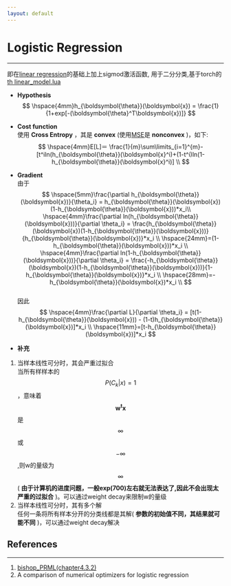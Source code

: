 ```yaml
---
layout: default
---
```


__Logistic Regression__
==========
----    
即在[linear regression](./linear_regression.html)的基础上加上sigmod激活函数, 用于二分分类,基于torch的[th linear_model.lua](./img/linear_model.lua)     
    
* __Hypothesis__        
$$
\hspace{4mm}h_{\boldsymbol{\theta}}(\boldsymbol{x}) = \frac{1}{1+exp[-(\boldsymbol{\theta}^T\boldsymbol{x})]} 
$$    
       
* __Cost function__   
使用 __Cross Entropy__ ，其是 __convex__ (使用[MSE](../criterion/squared_loss.html)是 __nonconvex__ )，如下:
$$
\hspace{4mm}E[L]＝ \frac{1}{m}\sum\limits_{i=1}^{m}-[t^iln(h_{\boldsymbol{\theta}}(\boldsymbol{x}^i)+(1-t^i)ln(1-h_{\boldsymbol{\theta}}(\boldsymbol{x}^i)] \\
$$     

* __Gradient__    
由于    
$$
\hspace{5mm}\frac{\partial h_{\boldsymbol{\theta}}(\boldsymbol{x})}{\theta_i} = h_{\boldsymbol{\theta}}(\boldsymbol{x})(1-h_{\boldsymbol{\theta}}(\boldsymbol{x}))*x_i\\
\hspace{4mm}\frac{\partial ln(h_{\boldsymbol{\theta}}(\boldsymbol{x}))}{\partial \theta_i} = \frac{h_{\boldsymbol{\theta}}(\boldsymbol{x})(1-h_{\boldsymbol{\theta}}(\boldsymbol{x}))}{h_{\boldsymbol{\theta}}(\boldsymbol{x})}*x_i \\
\hspace{24mm}=(1-h_{\boldsymbol{\theta}}(\boldsymbol{x}))*x_i \\
\hspace{4mm}\frac{\partial ln(1-h_{\boldsymbol{\theta}}(\boldsymbol{x}))}{\partial \theta_i} = \frac{-h_{\boldsymbol{\theta}}(\boldsymbol{x})(1-h_{\boldsymbol{\theta}}(\boldsymbol{x}))}{1-h_{\boldsymbol{\theta}}(\boldsymbol{x})}*x_i \\
\hspace{28mm}=-h_{\boldsymbol{\theta}}(\boldsymbol{x})*x_i \\
$$    
因此    
$$
\hspace{4mm}\frac{\partial L}{\partial \theta_i} = [t(1-h_{\boldsymbol{\theta}}(\boldsymbol{x})) - (1-t)h_{\boldsymbol{\theta}}(\boldsymbol{x})]*x_i  \\ 
\hspace{11mm}=[t-h_{\boldsymbol{\theta}}(\boldsymbol{x})]*x_i
$$

* __补充__    
1.  当样本线性可分时，其会严重过拟合    
当所有样样本的$$P(C_k|x)=1$$，意味着$$\boldsymbol{w^tx}$$是$$\infty$$或$$-\infty$$,则w的量级为$$\infty$$
( __由于计算机的进度问题，一般exp(700)左右就无法表达了,因此不会出现太严重的过拟合__ )。可以通过weight decay来限制w的量级
2.  当样本线性可分时，其有多个解    
任何一条将所有样本分开的分类线都是其解( __参数的初始值不同，其结果就可能不同__ )，可以通过weight decay解决

__References__
----------------    
---    
1. [bishop_PRML(chapter4.3.2)](http://research.microsoft.com/en-us/um/people/cmbishop/prml/)
2. A comparison of numerical optimizers for logistic regression

